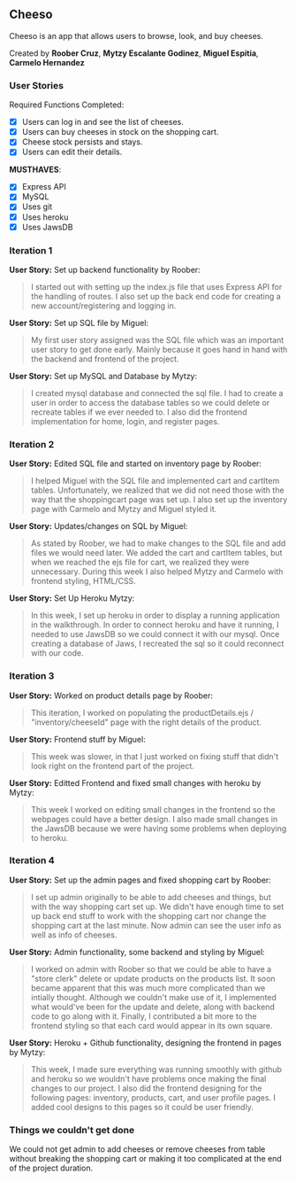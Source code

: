## Cheeso

Cheeso is an app that allows users to browse, look, and buy cheeses.

Created by **Roober Cruz**, **Mytzy Escalante Godinez**, **Miguel Espitia**, **Carmelo Hernandez**

### User Stories

Required Functions Completed:
* [x] Users can log in and see the list of cheeses.
* [x] Users can buy cheeses in stock on the shopping cart.
* [x] Cheese stock persists and stays.
* [x] Users can edit their details.

**MUSTHAVES**:
* [x] Express API
* [x] MySQL
* [x] Uses git 
* [x] Uses heroku
* [x] Uses JawsDB

### Iteration 1
**User Story:** Set up backend functionality by Roober:
> I started out with setting up the index.js file that uses Express API for the handling
> of routes. I also set up the back end code for creating a new account/registering and logging in.

**User Story:** Set up SQL file by Miguel:
> My first user story assigned was the SQL file which was an important user story to get done early.
> Mainly because it goes hand in hand with the backend and frontend of the project.

**User Story:** Set up MySQL and Database by Mytzy:
> I created mysql database and connected the sql file. I had to create a user in order to access the
> database tables so we could delete or recreate tables if we ever needed to.
> I also did the frontend implementation for home, login, and register pages.

### Iteration 2
**User Story:** Edited SQL file and started on inventory page by Roober:
> I helped Miguel with the SQL file and implemented cart and cartItem tables. Unfortunately, we realized that
> we did not need those with the way that the shoppingcart page was set up. I also set up the inventory page
> with Carmelo and Mytzy and Miguel styled it.

**User Story:** Updates/changes on SQL by Miguel:
> As stated by Roober, we had to make changes to the SQL file and add files we would need later. We added the
> cart and cartItem tables, but when we reached the ejs file for cart, we realized they were unnecessary.
> During this week I also helped Mytzy and Carmelo with frontend styling, HTML/CSS.

**User Story:** Set Up Heroku Mytzy:
> In this week, I set up heroku in order to display a running application in the walkthrough.
> In order to connect heroku and have it running, I needed to use JawsDB so we could connect it with our mysql.
> Once creating a database of Jaws, I recreated the sql so it could reconnect with our code.

### Iteration 3
**User Story:** Worked on product details page by Roober:
> This iteration, I worked on populating the productDetails.ejs / "inventory/cheeseId" page with the right
> details of the product.

**User Story:** Frontend stuff by Miguel:
> This week was slower, in that I just worked on fixing stuff that didn't look right on the frontend part of
> the project.

**User Story:** Editted Frontend and fixed small changes with heroku by Mytzy:
> This week I worked on editing small changes in the frontend so the webpages could have a better design.
> I also made small changes in the JawsDB because we were having some problems when deploying to heroku.

### Iteration 4
**User Story:** Set up the admin pages and fixed shopping cart by Roober:
> I set up admin originally to be able to add cheeses and things, but with the way shopping cart set up. We didn't have enough time
> to set up back end stuff to work with the shopping cart nor change the shopping cart at the last minute. Now admin can see the user info as well as
> info of cheeses.

**User Story:** Admin functionality, some backend and styling by Miguel:
> I worked on admin with Roober so that we could be able to have a "store clerk" delete or update products on the products list.
> It soon became apparent that this was much more complicated than we intially thought. Although we couldn't make use of it,
> I implemented what would've been for the update and delete, along with backend code to go along with it.
> Finally, I contributed a bit more to the frontend styling so that each card would appear in its own square.

**User Story:** Heroku + Github functionality, designing the frontend in pages by Mytzy:
> This week, I made sure everything was running smoothly with github and heroku so we wouldn't have problems once making the
> final changes to our project. I also did the frontend designing for the following pages: inventory, products, cart, and 
> user profile pages. I added cool designs to this pages so it could be user friendly.

### Things we couldn't get done
We could not get admin to add cheeses or remove cheeses from table without breaking the shopping cart or making it too complicated at the end of the project duration. 
